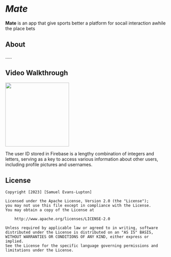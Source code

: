 # *Mate*

**Mate** is an app that give sports better a platform for socail interaction awhile the place bets

## About

.....

## Video Walkthrough

<img src="Kapture 2023-07-14 at 01.29.00.gif" width=200><br>

The user ID stored in Firebase is a lengthy combination of integers and letters, serving as a key to access various information about other users, including profile pictures and usernames.

## License

    Copyright [2023] [Samuel Evans-Lupton]

    Licensed under the Apache License, Version 2.0 (the "License");
    you may not use this file except in compliance with the License.
    You may obtain a copy of the License at

        http://www.apache.org/licenses/LICENSE-2.0

    Unless required by applicable law or agreed to in writing, software
    distributed under the License is distributed on an "AS IS" BASIS,
    WITHOUT WARRANTIES OR CONDITIONS OF ANY KIND, either express or implied.
    See the License for the specific language governing permissions and
    limitations under the License.
